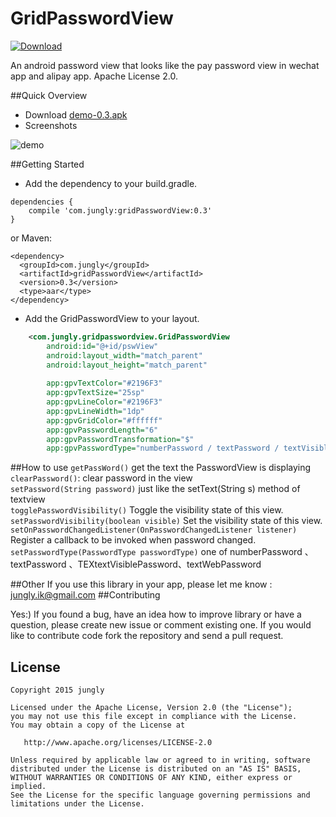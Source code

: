 # GridPasswordView
[ ![Download](https://api.bintray.com/packages/jungerr/maven/gridPasswordView/images/download.svg) ](https://bintray.com/jungerr/maven/gridPasswordView/_latestVersion)

An android password view that looks like the pay password view in wechat app and alipay app.
Apache License 2.0.

##Quick Overview

 - Download [demo-0.3.apk][2]
 - Screenshots

![demo][1]


##Getting Started

 - Add the dependency to your build.gradle.
```
dependencies {
    compile 'com.jungly:gridPasswordView:0.3'
}
```
or Maven:
```
<dependency>
  <groupId>com.jungly</groupId>
  <artifactId>gridPasswordView</artifactId>
  <version>0.3</version>
  <type>aar</type>
</dependency>
```
 - Add the GridPasswordView to your layout.

```xml
    <com.jungly.gridpasswordview.GridPasswordView
        android:id="@+id/pswView"
        android:layout_width="match_parent"
        android:layout_height="match_parent" 
        
        app:gpvTextColor="#2196F3"
        app:gpvTextSize="25sp"
        app:gpvLineColor="#2196F3"
        app:gpvLineWidth="1dp"
        app:gpvGridColor="#ffffff"
        app:gpvPasswordLength="6"
        app:gpvPasswordTransformation="$"
        app:gpvPasswordType="numberPassword / textPassword / textVisiblePassword / textWebPassword"/>
```

##How to use
`getPassWord()`    get the text the PasswordView is displaying  
`clearPassword()`:  clear password in the view  
`setPassword(String password)`    just like the setText(String s) method of textview  
`togglePasswordVisibility()`  Toggle the visibility state of this view.  
`setPasswordVisibility(boolean visible)`  Set the visibility  state of this view.  
`setOnPasswordChangedListener(OnPasswordChangedListener listener)`   Register a callback to be invoked when password changed.  
`setPasswordType(PasswordType passwordType)`  one of numberPassword 、textPassword 、TEXtextVisiblePassword、textWebPassword  

##Other
If you use this library in your app, please let me know : jungly.ik@gmail.com
##Contributing

Yes:) If you found a bug, have an idea how to improve library or have a question, please create new issue or comment existing one. If you would like to contribute code fork the repository and send a pull request.

License
---

    Copyright 2015 jungly

    Licensed under the Apache License, Version 2.0 (the "License");
    you may not use this file except in compliance with the License.
    You may obtain a copy of the License at

       http://www.apache.org/licenses/LICENSE-2.0

    Unless required by applicable law or agreed to in writing, software
    distributed under the License is distributed on an "AS IS" BASIS,
    WITHOUT WARRANTIES OR CONDITIONS OF ANY KIND, either express or implied.
    See the License for the specific language governing permissions and
    limitations under the License.

  [1]: http://jungerr.qiniudn.com/gridpasswordview_0.2.gif
  [2]: https://github.com/Jungerr/GridPasswordView/blob/master/demo/demo-0.3.apk
